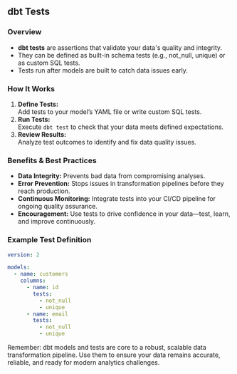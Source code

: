 ## dbt Tests

### Overview
- **dbt tests** are assertions that validate your data's quality and integrity.
- They can be defined as built-in schema tests (e.g., not_null, unique) or as custom SQL tests.
- Tests run after models are built to catch data issues early.

### How It Works
1. **Define Tests:**  
   Add tests to your model’s YAML file or write custom SQL tests.
2. **Run Tests:**  
   Execute `dbt test` to check that your data meets defined expectations.
3. **Review Results:**  
   Analyze test outcomes to identify and fix data quality issues.

### Benefits & Best Practices
- **Data Integrity:** Prevents bad data from compromising analyses.
- **Error Prevention:** Stops issues in transformation pipelines before they reach production.
- **Continuous Monitoring:** Integrate tests into your CI/CD pipeline for ongoing quality assurance.
- **Encouragement:** Use tests to drive confidence in your data—test, learn, and improve continuously.

### Example Test Definition
```yaml
version: 2

models:
  - name: customers
    columns:
      - name: id
        tests:
          - not_null
          - unique
      - name: email
        tests:
          - not_null
          - unique
```

Remember: dbt models and tests are core to a robust, scalable data transformation pipeline. Use them to ensure your data remains accurate, reliable, and ready for modern analytics challenges.
